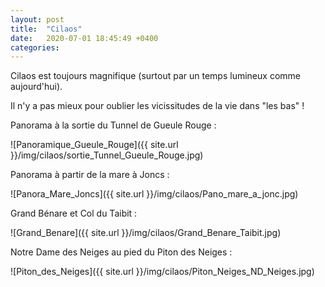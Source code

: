 ```yaml
---
layout: post
title:  "Cilaos"
date:   2020-07-01 18:45:49 +0400
categories: 
---
```



Cilaos est toujours magnifique (surtout par un temps lumineux comme aujourd'hui). 

Il n'y a pas mieux pour oublier les vicissitudes de la vie dans "les bas"  !

Panorama à la sortie du Tunnel de Gueule Rouge :

![Panoramique_Gueule_Rouge]({{ site.url }}/img/cilaos/sortie_Tunnel_Gueule_Rouge.jpg)

Panorama à partir de la mare à Joncs :

![Panora_Mare_Joncs]({{ site.url }}/img/cilaos/Pano_mare_a_jonc.jpg)

Grand Bénare et Col du Taibit :

![Grand_Benare]({{ site.url }}/img/cilaos/Grand_Benare_Taibit.jpg)

Notre Dame des Neiges au pied du Piton des Neiges :

![Piton_des_Neiges]({{ site.url }}/img/cilaos/Piton_Neiges_ND_Neiges.jpg)
